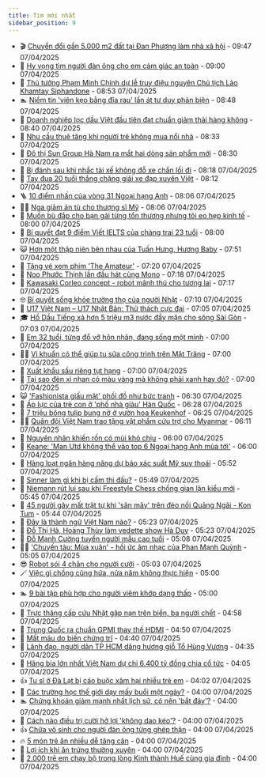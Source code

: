 ```yaml
---
title: Tim mới nhất
sidebar_position: 9
---
```


<!-- vnexpress-tin-moi-nhat:START -->
- 🎬 [Chuyển đổi gần 5.000 m2 đất tại Đan Phượng làm nhà xã hội](https://vnexpress.net/chuyen-doi-gan-5-000-m2-dat-tai-dan-phuong-lam-nha-xa-hoi-4870980.html) - 09:47 07/04/2025
- 🐎 [Hy vọng tìm người đàn ông cho em cảm giác an toàn](https://vnexpress.net/hy-vong-tim-nguoi-dan-ong-cho-em-cam-giac-an-toan-4870951.html) - 09:00 07/04/2025
- 🦍 [Thủ tướng Phạm Minh Chính dự lễ truy điệu nguyên Chủ tịch Lào Khamtay Siphandone](https://vnexpress.net/thu-tuong-pham-minh-chinh-du-le-truy-dieu-nguyen-chu-tich-lao-khamtay-siphandone-4870968.html) - 08:53 07/04/2025
- 🏊 [Niềm tin &#39;viên kẹo bằng đĩa rau&#39; lấn át tư duy phản biện](https://vnexpress.net/niem-tin-vien-keo-bang-dia-rau-lan-at-tu-duy-phan-bien-4870971.html) - 08:48 07/04/2025
- 🎊 [Doanh nghiệp lọc dầu Việt đầu tiên đạt chuẩn giảm thải hàng không](https://vnexpress.net/doanh-nghiep-loc-dau-viet-dau-tien-dat-chuan-giam-thai-hang-khong-4870677.html) - 08:40 07/04/2025
- 🎃 [Nhu cầu thuê tăng khi người trẻ không mua nổi nhà](https://vnexpress.net/nhu-cau-thue-tang-khi-nguoi-tre-khong-mua-noi-nha-4870651.html) - 08:33 07/04/2025
- 🧰 [Đô thị Sun Group Hà Nam ra mắt hai dòng sản phẩm mới](https://vnexpress.net/do-thi-sun-group-ha-nam-ra-mat-hai-dong-san-pham-moi-4870921.html) - 08:30 07/04/2025
- 🔭 [Bị đánh sau khi nhắc tài xế không đỗ xe chắn lối đi](https://vnexpress.net/bi-danh-sau-khi-nhac-tai-xe-khong-do-xe-chan-loi-di-4870960.html) - 08:18 07/04/2025
- 🫶 [Tay đua 20 tuổi thắng chặng giải xe đạp xuyên Việt](https://vnexpress.net/tay-dua-20-tuoi-thang-chang-giai-xe-dap-xuyen-viet-4870959.html) - 08:12 07/04/2025
- 🪜 [10 điểm nhấn của vòng 31 Ngoại hạng Anh](https://vnexpress.net/10-diem-nhan-cua-vong-31-ngoai-hang-anh-4870828.html) - 08:06 07/04/2025
- 👨‍🏫 [Nga giảm án tù cho thượng sĩ Mỹ](https://vnexpress.net/nga-giam-an-tu-cho-thuong-si-my-4870962.html) - 08:06 07/04/2025
- 🎊 [Muốn bù đắp cho bạn gái từng tổn thương nhưng tôi eo hẹp kinh tế](https://vnexpress.net/muon-bu-dap-cho-ban-gai-tung-ton-thuong-nhung-toi-eo-hep-kinh-te-4870867.html) - 08:00 07/04/2025
- 🎊 [Bí quyết đạt 9 điểm Viết IELTS của chàng trai 23 tuổi](https://vnexpress.net/bi-quyet-dat-9-diem-viet-ielts-cua-chang-trai-23-tuoi-4870613.html) - 08:00 07/04/2025
- 😺 [Hơn một thập niên bên nhau của Tuấn Hưng, Hương Baby](https://vnexpress.net/hon-mot-thap-nien-ben-nhau-cua-tuan-hung-huong-baby-4870600.html) - 07:51 07/04/2025
- 🐘 [Tặng vé xem phim &#39;The Amateur&#39;](https://vnexpress.net/tang-ve-xem-phim-the-amateur-4870723.html) - 07:20 07/04/2025
- 🌁 [Noo Phước Thịnh lần đầu hát cùng Mono](https://vnexpress.net/noo-phuoc-thinh-lan-dau-hat-cung-mono-4868565.html) - 07:18 07/04/2025
- 🐲 [Kawasaki Corleo concept - robot mãnh thú cho tương lai](https://vnexpress.net/kawasaki-corleo-concept-robot-manh-thu-cho-tuong-lai-4870846.html) - 07:17 07/04/2025
- 🤓 [Bí quyết sống khỏe trường thọ của người Nhật](https://vnexpress.net/bi-quyet-song-khoe-truong-tho-cua-nguoi-nhat-4870926.html) - 07:10 07/04/2025
- 💪 [U17 Việt Nam – U17 Nhật Bản: Thử thách cực đại](https://vnexpress.net/u17-viet-nam-u17-nhat-ban-thu-thach-cuc-dai-4870961.html) - 07:05 07/04/2025
- 🎓 [Hồ Dầu Tiếng xả hơn 5 triệu m3 nước đẩy mặn cho sông Sài Gòn](https://vnexpress.net/ho-dau-tieng-xa-hon-5-trieu-m3-nuoc-day-man-cho-song-sai-gon-4870958.html) - 07:03 07/04/2025
- 🫣 [Em 32 tuổi, từng đổ vỡ hôn nhân, đang sống một mình](https://vnexpress.net/em-32-tuoi-tung-do-vo-hon-nhan-dang-song-mot-minh-4870954.html) - 07:00 07/04/2025
- 🧑‍💻 [Vi khuẩn có thể giúp tu sửa công trình trên Mặt Trăng](https://vnexpress.net/vi-khuan-co-the-giup-tu-sua-cong-trinh-tren-mat-trang-4870904.html) - 07:00 07/04/2025
- 🐲 [Xuất khẩu sầu riêng tụt hạng](https://vnexpress.net/xuat-khau-sau-rieng-tut-hang-4870900.html) - 07:00 07/04/2025
- 🌝 [Tại sao đèn xi nhan có màu vàng mà không phải xanh hay đỏ?](https://vnexpress.net/tai-sao-den-xi-nhan-co-mau-vang-ma-khong-phai-xanh-hay-do-4866912.html) - 07:00 07/04/2025
- 😺 [&#39;Fashionista giấu mặt&#39; phối đồ như bức tranh](https://vnexpress.net/fashionista-giau-mat-phoi-do-nhu-buc-tranh-4870776.html) - 06:30 07/04/2025
- 🐎 [Áp lực của trẻ con ở &#39;phố nhà giàu&#39; Hàn Quốc](https://vnexpress.net/ap-luc-cua-tre-con-o-pho-nha-giau-han-quoc-4870876.html) - 06:28 07/04/2025
- 🎡 [7 triệu bông tulip bung nở ở vườn hoa Keukenhof](https://vnexpress.net/7-trieu-bong-tulip-bung-no-o-vuon-hoa-keukenhof-4870955.html) - 06:25 07/04/2025
- 👨‍🏫 [Quân đội Việt Nam trao tặng vật phẩm cứu trợ cho Myanmar](https://vnexpress.net/quan-doi-viet-nam-trao-tang-vat-pham-cuu-tro-cho-myanmar-4870917.html) - 06:11 07/04/2025
- 🦆 [Nguyên nhân khiến rốn có mùi khó chịu](https://vnexpress.net/nguyen-nhan-khien-ron-co-mui-kho-chiu-4869762.html) - 06:00 07/04/2025
- 🚦 [Keane: &#39;Man Utd không thể vào top 6 Ngoại hạng Anh mùa tới&#39;](https://vnexpress.net/keane-man-utd-khong-the-vao-top-6-ngoai-hang-anh-mua-toi-4870823.html) - 06:00 07/04/2025
- 💫 [Hàng loạt ngân hàng nâng dự báo xác suất Mỹ suy thoái](https://vnexpress.net/hang-loat-ngan-hang-nang-du-bao-xac-suat-my-suy-thoai-4870918.html) - 05:52 07/04/2025
- 🎉 [Sinner làm gì khi bị cấm thi đấu?](https://vnexpress.net/sinner-lam-gi-khi-bi-cam-thi-dau-4870939.html) - 05:49 07/04/2025
- 🌋 [Niemann rút lui sau khi Freestyle Chess chống gian lận kiểu mới](https://vnexpress.net/niemann-rut-lui-sau-khi-freestyle-chess-chong-gian-lan-kieu-moi-4870770.html) - 05:45 07/04/2025
- 🤖 [45 người gây mất trật tự khi &#39;săn mây&#39; trên đèo nối Quảng Ngãi - Kon Tum](https://vnexpress.net/45-nguoi-gay-mat-trat-tu-khi-san-may-tren-deo-noi-quang-ngai-kon-tum-4870937.html) - 05:44 07/04/2025
- 🦏 [Đây là thành ngữ Việt Nam nào?](https://vnexpress.net/duoi-hinh-bat-chu-thanh-ngu-tuc-ngu-day-la-thanh-ngu-viet-nam-nao-4869092.html) - 05:23 07/04/2025
- 🦩 [Đỗ Thị Hà, Hoàng Thùy làm vedette show Hà Duy](https://vnexpress.net/do-thi-ha-hoang-thuy-lam-vedette-show-ha-duy-4870908.html) - 05:23 07/04/2025
- 👺 [Đỗ Mạnh Cường tuyển người mẫu cao tuổi](https://vnexpress.net/do-manh-cuong-tuyen-nguoi-mau-cao-tuoi-4870898.html) - 05:08 07/04/2025
- 🧑‍🏫 [&#39;Chuyến tàu: Mùa xuân&#39; - hồi ức âm nhạc của Phan Mạnh Quỳnh](https://vnexpress.net/chuyen-tau-mua-xuan-hoi-uc-am-nhac-cua-phan-manh-quynh-4870853.html) - 05:05 07/04/2025
- 😎 [Robot sói 4 chân cho người cưỡi](https://vnexpress.net/robot-soi-4-chan-cho-nguoi-cuoi-4870852.html) - 05:03 07/04/2025
- 🪄 [Việc gì chồng cũng hứa, nửa năm không thực hiện](https://vnexpress.net/viec-gi-chong-cung-hua-nua-nam-khong-thuc-hien-4870863.html) - 05:00 07/04/2025
- 🏊 [9 bài tập phù hợp cho người viêm khớp dạng thấp](https://vnexpress.net/9-bai-tap-phu-hop-cho-nguoi-viem-khop-dang-thap-4870781.html) - 05:00 07/04/2025
- 💃 [Trực thăng cấp cứu Nhật gặp nạn trên biển, ba người chết](https://vnexpress.net/truc-thang-cap-cuu-nhat-gap-nan-tren-bien-ba-nguoi-chet-4870912.html) - 04:58 07/04/2025
- 🦆 [Trung Quốc ra chuẩn GPMI thay thế HDMI](https://vnexpress.net/trung-quoc-ra-chuan-gpmi-thay-the-hdmi-4870916.html) - 04:50 07/04/2025
- 🎊 [Mất máu do biến chứng trĩ](https://vnexpress.net/mat-mau-do-bien-chung-tri-4869657.html) - 04:40 07/04/2025
- 👺 [Lãnh đạo, người dân TP HCM dâng hương giỗ Tổ Hùng Vương](https://vnexpress.net/lanh-dao-nguoi-dan-tp-hcm-dang-huong-gio-to-hung-vuong-4870914.html) - 04:35 07/04/2025
- 🎡 [Hãng bia lớn nhất Việt Nam dự chi 6.400 tỷ đồng chia cổ tức](https://vnexpress.net/hang-bia-lon-nhat-viet-nam-du-chi-6-400-ty-dong-chia-co-tuc-4870890.html) - 04:05 07/04/2025
- 👍 [Tu sĩ ở Đà Lạt bị cáo buộc xâm hại nhiều trẻ em](https://vnexpress.net/tu-si-o-da-lat-bi-cao-buoc-xam-hai-nhieu-tre-em-4870897.html) - 04:02 07/04/2025
- 🐎 [Các trường học thế giới dạy mấy buổi một ngày?](https://vnexpress.net/cac-truong-hoc-the-gioi-day-may-buoi-mot-ngay-4870260.html) - 04:00 07/04/2025
- 🏊 [Chứng khoán giảm mạnh nhất lịch sử, có nên &#39;bắt đáy&#39;?](https://vnexpress.net/chung-khoan-giam-manh-nhat-lich-su-co-nen-bat-day-4870938.html) - 04:00 07/04/2025
- 🦩 [Cách nào điều trị cười hở lợi &#39;không dao kéo&#39;?](https://vnexpress.net/cach-nao-dieu-tri-cuoi-ho-loi-khong-dao-keo-4870764.html) - 04:00 07/04/2025
- 👍 [Chữa vô sinh cho người đàn ông từng ghép thận](https://vnexpress.net/chua-vo-sinh-cho-nguoi-dan-ong-tung-ghep-than-4870763.html) - 04:00 07/04/2025
- 🔥 [5 món trẻ ăn nhiều dễ tăng cân](https://vnexpress.net/5-mon-tre-an-nhieu-de-tang-can-4870740.html) - 04:00 07/04/2025
- 💄 [Lợi ích khi ăn trứng thường xuyên](https://vnexpress.net/loi-ich-khi-an-trung-thuong-xuyen-4870737.html) - 04:00 07/04/2025
- 🤡 [2.000 trẻ em chạy bộ trong lòng Kinh thành Huế cùng gia đình](https://vnexpress.net/2-000-tre-em-chay-bo-trong-long-kinh-thanh-hue-cung-gia-dinh-4870687.html) - 04:00 07/04/2025<!-- vnexpress-tin-moi-nhat:END -->
